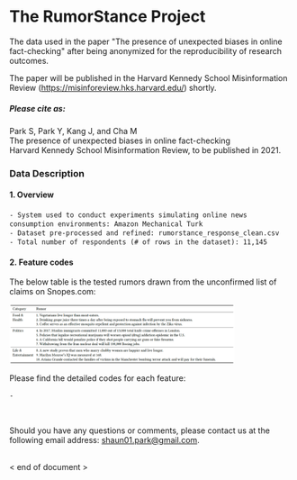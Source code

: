 # The RumorStance Project

The data used in the paper "The presence of unexpected biases in online fact-checking" after being anonymized for the reproducibility of research outcomes.

The paper will be published in the Harvard Kennedy School Misinformation Review (https://misinforeview.hks.harvard.edu/) shortly.

##### Please cite as:
Park S, Park Y, Kang J, and Cha M <br>
The presence of unexpected biases in online fact-checking <br>
Harvard Kennedy School Misinformation Review, to be published in 2021. <br>

### Data Description

#### 1. Overview
```
- System used to conduct experiments simulating online news consumption environments: Amazon Mechanical Turk
- Dataset pre-processed and refined: rumorstance_response_clean.csv
- Total number of respondents (# of rows in the dataset): 11,145
```

#### 2. Feature codes
The below table is the tested rumors drawn from the unconfirmed list of claims on Snopes.com: 

<img src="./source/table_tested_rumors.png" width="400">

Please find the detailed codes for each feature:
```
- 



```



Should you have any questions or comments, please contact us at the following email address: shaun01.park@gmail.com. <br> <br>

< end of document >
